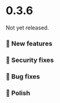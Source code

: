 # 0.3.6

Not yet released.

### 🚀 New features

### ️🚨 Security fixes

### 🐛 Bug fixes

### 💅 Polish

